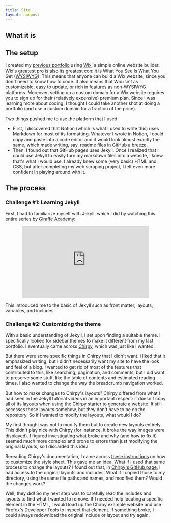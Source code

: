 ```yaml
---
title: Site
layout: nonpost
---
```


## What it is

## The setup

I created my [previous portfolio](https://lcsadelino.wixsite.com/eportfolio) using [Wix](http://wix.com/), a simple online website builder. Wix's greatest pro is also its greatest con: it is What You See Is What You Get ([WYSIWYG](https://en.wikipedia.org/wiki/WYSIWYG)). This means that anyone can build a Wix website, since you don't need to know how to code. It also means that Wix isn't as customizable, easy to update, or rich in features as non-WYSIWYG platforms. Moreover, setting up a custom domain for a Wix website requires you to sign up for their (relatively expensive) premium plan. Since I was learning more about coding, I thought I could take another shot at doing a portfolio (and use a custom domain for a fraction of the price).

Two things pushed me to use the platform that I used: 

- First, I discovered that Notion (which is what I used to write this) uses Markdown for most of its formatting. Whatever I wrote in Notion, I could copy and paste into a code editor and it would look almost exactly the same, which made writing, say, readme files in GitHub a breeze.
- Then, I found out that GitHub pages uses Jekyll. Once I realized that I could use Jekyll to easily turn my markdown files into a website, I knew that's what I would use. I already knew some (very basic) HTML and CSS, but after completing my web scraping project, I felt even more confident in playing around with it.

## The process

### Challenge #1: Learning Jekyll

First, I had to familiarize myself with Jekyll, which I did by watching this entire series by [Giraffe Academy](https://www.youtube.com/c/GiraffeAcademy):

<div align="center">
<iframe width="400" height="225" src="https://www.youtube.com/embed/videoseries?list=PLLAZ4kZ9dFpOPV5C5Ay0pHaa0RJFhcmcB" title="YouTube video player" frameborder="0" allow="accelerometer; autoplay; clipboard-write; encrypted-media; gyroscope; picture-in-picture" allowfullscreen></iframe>
</div>

This introduced me to the basic of Jekyll such as front matter, layouts, variables, and includes. 

### Challenge #2: Customizing the theme

With a basic understanding of Jekyll, I set upon finding a suitable theme. I specifically looked for sidebar themes to make it different from my last portfolio. I eventually came across [Chirpy](https://chirpy.cotes.info/), which was just like I wanted.

But there were some specific things in Chirpy that I didn't want. I liked that it emphasized writing, but I didn't necessarily want my site to have the look and feel of a blog. I wanted to get rid of most of the features that contributed to this, like searching, pagination, and comments, but I did want to preserve some stuff, like the table of contents and estimated reading times. I also wanted to change the way the breadcrumb navigation worked.

But how to make changes to Chirpy's layouts? Chirpy differed from what I had seen in the Jekyll tutorial videos in an important respect: it doesn't copy all of its layouts when using the [Chirpy starter](https://chirpy.cotes.info/posts/getting-started/#installation) to generate a website. It still accesses those layouts somehow, but they don't have to be on the repository. So if I wanted to modify the layouts, what would I do?

My first thought was not to modify them but to create new layouts entirely. This didn't play nice with Chirpy (for instance, it broke the way images were displayed). I figured investigating what broke and why (and how to fix it) seemed much more complex and prone to errors than just modifying the original layouts, so I discarded this idea.

Rereading Chirpy's documentation, I came across [these instructions](https://chirpy.cotes.info/posts/getting-started/#customing-stylesheet) on how to customize the style sheet. This gave me an idea. What if I used that same process to change the layouts? I found out that, in [Chirpy's GitHub page](https://github.com/cotes2020/jekyll-theme-chirpy), I had access to the original layouts and includes. What if I copied those to my directory, using the same file paths and names, and modified them? Would the changes work?

Well, they did! So my next step was to carefully read the includes and layouts to find what I wanted to remove. If I needed help locating a specific element in the HTML, I would load up the Chirpy example website and use Firefox's Developer Tools to inspect that element. If something broke, I could always redownload the original include or layout and try again.